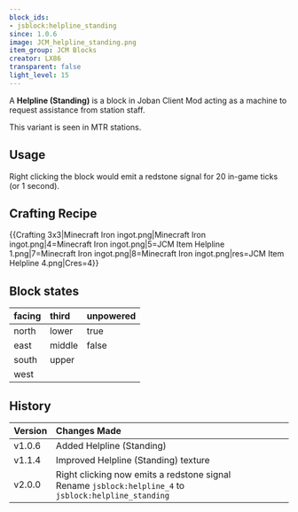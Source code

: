 ```yaml
---
block_ids:
- jsblock:helpline_standing
since: 1.0.6
image: JCM_helpline_standing.png
item_group: JCM Blocks
creator: LX86
transparent: false
light_level: 15
---
```


A **Helpline (Standing)** is a block in Joban Client Mod acting as a machine to request assistance from station staff.

This variant is seen in MTR stations.

## Usage
Right clicking the block would emit a redstone signal for 20 in-game ticks (or 1 second).

## Crafting Recipe
{{Crafting 3x3|Minecraft Iron ingot.png|Minecraft Iron ingot.png|4=Minecraft Iron ingot.png|5=JCM Item Helpline 1.png|7=Minecraft Iron ingot.png|8=Minecraft Iron ingot.png|res=JCM Item Helpline 4.png|Cres=4}}

## Block states
| facing | third  | unpowered |
|:-------|:-------|:----------|
| north  | lower  | true      |
| east   | middle | false     |
| south  | upper  |           |
| west   |        |           |

## History
| Version | Changes Made                                                                                             |
|:--------|:---------------------------------------------------------------------------------------------------------|
| v1.0.6  | Added Helpline (Standing)                                                                                |
| v1.1.4  | Improved Helpline (Standing) texture                                                                     |
| v2.0.0  | Right clicking now emits a redstone signal<br>Rename `jsblock:helpline_4` to `jsblock:helpline_standing` |